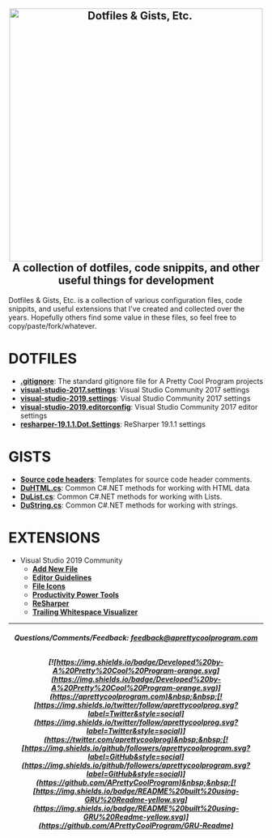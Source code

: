 <!-- Built using GRU-Readme b190516 (https://github.com/APrettyCoolProgram/GRU-Readme) -->

<h2 align="center">
  <img src="https://github.com/APrettyCoolProgram/dotfiles-gists-etc/blob/master/AppData/Image/Project/dotfiles-and-gists-etc-logo.png" alt="Dotfiles & Gists, Etc." width="500"><br>
  A collection of dotfiles, code snippits, and other useful things for development
</h2>

Dotfiles & Gists, Etc. is a collection of various configuration files, code snippits, and useful extensions that I've created and collected over the years. Hopefully others find some value in these files, so feel free to copy/paste/fork/whatever.

# DOTFILES
* [**.gitignore**](https://github.com/APrettyCoolProgram/dotfiles-gists-etc/blob/master/.gitignore): The standard gitignore file for A Pretty Cool Program projects
* [**visual-studio-2017.settings**](https://github.com/APrettyCoolProgram/dotfiles-gists-etc/blob/master/visual-studio-2017.vssettings): Visual Studio Community 2017 settings
* [**visual-studio-2019.settings**](https://github.com/APrettyCoolProgram/dotfiles-gists-etc/blob/master/visual-studio-2019.vssettings): Visual Studio Community 2017 settings
* [**visual-studio-2019.editorconfig**](https://github.com/APrettyCoolProgram/dotfiles-gists-etc/blob/master/visual-studio-2019.editorconfig): Visual Studio Community 2017 editor settings
* [**resharper-19.1.1.Dot.Settings**](https://github.com/APrettyCoolProgram/dotfiles-gists-etc/blob/master/resharper-19.1-EAP6.DotSettings): ReSharper 19.1.1 settings

# GISTS
* [**Source code headers**](https://gist.github.com/APrettyCoolProgram/7df746be2a69552e0772a78749678856): Templates for source code header comments.
* [**DuHTML.cs**](https://gist.github.com/APrettyCoolProgram/564cb0acd1419003c29624a7d5318064): Common C#.NET methods for working with HTML data<br>
* [**DuList.cs**](https://gist.github.com/APrettyCoolProgram/c4da726cd93e11e3e9c7568be58ff342): Common C#.NET methods for working with Lists.<br>
* [**DuString.cs**](https://gist.github.com/APrettyCoolProgram/3f48bafc3ff1f1c95d7100de2fff4db0): Common C#.NET methods for working with strings.<br>

# EXTENSIONS
* Visual Studio 2019 Community
  * [**Add New File**](https://marketplace.visualstudio.com/items?itemName=MadsKristensen.AddNewFile)
  * [**Editor Guidelines**](https://marketplace.visualstudio.com/items?itemName=PaulHarrington.EditorGuidelines)
  * [**File Icons**](https://marketplace.visualstudio.com/items?itemName=MadsKristensen.FileIcons)
  * [**Productivity Power Tools**](https://marketplace.visualstudio.com/items?itemName=VisualStudioPlatformTeam.ProductivityPowerPack2017)
  * [**ReSharper**](https://marketplace.visualstudio.com/items?itemName=JetBrains.ReSharper)
  * [**Trailing Whitespace Visualizer**](https://marketplace.visualstudio.com/items?itemName=MadsKristensen.TrailingWhitespaceVisualizer)

***

<h5 align="middle">
  Questions/Comments/Feedback: <a href = "mailto: feedback@aprettycoolprogram.com">feedback@aprettycoolprogram.com</a>
  <br>
  <br>
  
 [![https://img.shields.io/badge/Developed%20by-A%20Pretty%20Cool%20Program-orange.svg](https://img.shields.io/badge/Developed%20by-A%20Pretty%20Cool%20Program-orange.svg)](https://aprettycoolprogram.com)&nbsp;&nbsp;[![https://img.shields.io/twitter/follow/aprettycoolprog.svg?label=Twitter&style=social](https://img.shields.io/twitter/follow/aprettycoolprog.svg?label=Twitter&style=social)](https://twitter.com/aprettycoolprog)&nbsp;&nbsp;[![https://img.shields.io/github/followers/aprettycoolprogram.svg?label=GitHub&style=social](https://img.shields.io/github/followers/aprettycoolprogram.svg?label=GitHub&style=social)](https://github.com/APrettyCoolProgram)&nbsp;&nbsp;[![https://img.shields.io/badge/README%20built%20using-GRU%20Readme-yellow.svg](https://img.shields.io/badge/README%20built%20using-GRU%20Readme-yellow.svg)](https://github.com/APrettyCoolProgram/GRU-Readme)
 
</h5>
